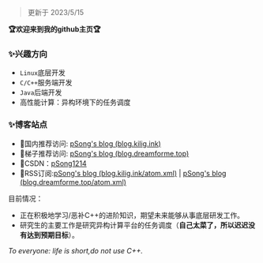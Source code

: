 > 更新于 2023/5/15 

**:trophy:欢迎来到我的github主页:trophy:**

### ✨兴趣方向

- ``Linux``底层开发
- ``C/C++``服务端开发
- ``Java``后端开发
- 高性能计算：异构环境下的任务调度

### ✨博客站点

- 🎈国内推荐访问: [pSong's blog (blog.kilig.ink)](http://blog.kilig.ink/)
- 🎈梯子推荐访问: [pSong's blog (blog.dreamforme.top)](https://blog.dreamforme.top/)
- 🎈CSDN：[pSong1214](https://blog.csdn.net/weixin_42792088)
- 🎈RSS订阅:[pSong's blog (blog.kilig.ink/atom.xml)](http://blog.kilig.ink/atom.xml) | [pSong's blog (blog.dreamforme.top/atom.xml)](https://blog.dreamforme.top/atom.xml)

目前情况：
- 正在积极地学习/恶补C++的进阶知识，期望未来能够从事底层研发工作。
- 研究生的主要工作是研究异构计算平台的任务调度（**自己太菜了，所以迟迟没有达到预期目标**）。



*To everyone: life is short,do not use C++.*


